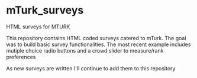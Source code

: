 # mTurk_surveys
HTML surveys for MTURK

This repository contains HTML coded surveys catered to mTurk. 
The goal was to build basic survey functionalities. 
The most recent example includes mutiple choice radio buttons and a crowd slider to measure/rank preferences

As new surveys are written I'll continue to add them to this repository
